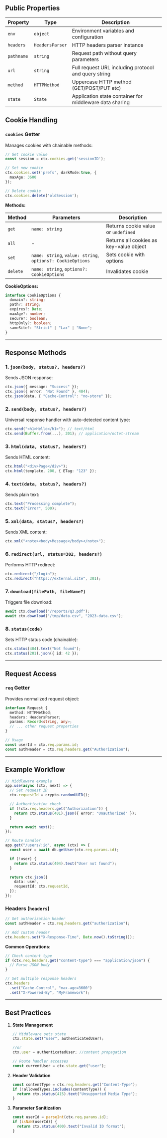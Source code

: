 ## **Public Properties**

| Property   | Type            | Description                                             |
| ---------- | --------------- | ------------------------------------------------------- |
| `env`      | `object`        | Environment variables and configuration                 |
| `headers`  | `HeadersParser` | HTTP headers parser instance                            |
| `pathname` | `string`        | Request path without query parameters                   |
| `url`      | `string`        | Full request URL including protocol and query string    |
| `method`   | `HTTPMethod`    | Uppercase HTTP method (GET/POST/PUT etc)                |
| `state`    | `State`         | Application state container for middleware data sharing |

## **Cookie Handling**

### **`cookies` Getter**

Manages cookies with chainable methods:

```ts
// Get cookie value
const session = ctx.cookies.get('sessionID');

// Set new cookie
ctx.cookies.set('prefs', darkMode:true, {
  maxAge: 3600
});

// Delete cookie
ctx.cookies.delete('oldSession');
```

**Methods:**

| Method   | Parameters                                                 | Description                             |
| -------- | ---------------------------------------------------------- | --------------------------------------- |
| `get`    | `name: string`                                             | Returns cookie value or `undefined`     |
| `all`    | -                                                          | Returns all cookies as key-value object |
| `set`    | `name: string`, `value: string`, `options?: CookieOptions` | Sets cookie with options                |
| `delete` | `name: string`, `options?: CookieOptions`                  | Invalidates cookie                      |

**CookieOptions:**

```ts
interface CookieOptions {
  domain?: string;
  path?: string;
  expires?: Date;
  maxAge?: number;
  secure?: boolean;
  httpOnly?: boolean;
  sameSite?: "Strict" | "Lax" | "None";
}
```

---

## **Response Methods**

### **1. `json(body, status?, headers?)`**

Sends JSON response:

```ts
ctx.json({ message: "Success" });
ctx.json({ error: "Not Found" }, 404);
ctx.json(data, { "Cache-Control": "no-store" });
```

### **2. `send(body, status?, headers?)`**

Universal response handler with auto-detected content type:

```ts
ctx.send("<h1>Hello</h1>"); // text/html
ctx.send(Buffer.from(...), 201); // application/octet-stream
```

### **3. `html(data, status?, headers?)`**

Sends HTML content:

```ts
ctx.html("<div>Page</div>");
ctx.html(template, 200, { ETag: "123" });
```

### **4. `text(data, status?, headers?)`**

Sends plain text:

```ts
ctx.text("Processing complete");
ctx.text("Error", 500);
```

### **5. `xml(data, status?, headers?)`**

Sends XML content:

```ts
ctx.xml("<note><body>Message</body></note>");
```

### **6. `redirect(url, status=302, headers?)`**

Performs HTTP redirect:

```ts
ctx.redirect("/login");
ctx.redirect("https://external.site", 301);
```

### **7. `download(filePath, fileName?)`**

Triggers file download:

```ts
await ctx.download("/reports/q3.pdf");
await ctx.download("/tmp/data.csv", "2023-data.csv");
```

### **8. `status(code)`**

Sets HTTP status code (chainable):

```ts
ctx.status(404).text("Not found");
ctx.status(201).json({ id: 42 });
```

---

## **Request Access**

### **`req` Getter**

Provides normalized request object:

```ts
interface Request {
  method: HTTPMethod;
  headers: HeadersParser;
  params: Record<string, any>;
  // ... other request properties
}

// Usage
const userId = ctx.req.params.id;
const authHeader = ctx.req.headers.get("Authorization");
```

---

## **Example Workflow**

```ts
// Middleware example
app.use(async (ctx, next) => {
  // Set request ID
  ctx.requestId = crypto.randomUUID();

  // Authentication check
  if (!ctx.req.headers.get("Authorization")) {
    return ctx.status(401).json({ error: "Unauthorized" });
  }

  return await next();
});

// Route handler
app.get("/users/:id", async (ctx) => {
  const user = await db.getUser(ctx.req.params.id);

  if (!user) {
    return ctx.status(404).text("User not found");
  }

  return ctx.json({
    data: user,
    requestId: ctx.requestId,
  });
});
```

### **Headers (`headers`)**

```ts
// Get authorization header
const authHeader = ctx.req.headers.get("authorization");

// Add custom header
ctx.headers.set("X-Response-Time", Date.now().toString());
```

**Common Operations**:

```ts
// Check content type
if (ctx.req.headers.get("content-type") === "application/json") {
  // Parse JSON body
}

// Set multiple response headers
ctx.headers
  .set("Cache-Control", "max-age=3600")
  .set("X-Powered-By", "MyFramework");
```

---

## **Best Practices**

1. **State Management**

   ```ts
   // Middleware sets state
   ctx.state.set("user", authenticatedUser);

   //or
   ctx.user = authenticatedUser; //context propagation

   // Route handler accesses
   const currentUser = ctx.state.get("user");
   ```

2. **Header Validation**

   ```ts
   const contentType = ctx.req.headers.get("Content-Type");
   if (!allowedTypes.includes(contentType)) {
     return ctx.status(415).text("Unsupported Media Type");
   }
   ```

3. **Parameter Sanitization**

   ```ts
   const userId = parseInt(ctx.req.params.id);
   if (isNaN(userId)) {
     return ctx.status(400).text("Invalid ID format");
   }
   ```
